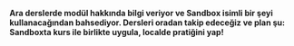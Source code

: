 **Ara derslerde modül hakkında bilgi veriyor ve Sandbox isimli bir şeyi kullanacağından bahsediyor. Dersleri oradan takip edeceğiz ve plan şu: Sandboxta kurs ile birlikte uygula, localde pratiğini yap!**